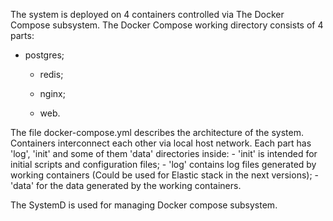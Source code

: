 The system is deployed on 4 containers controlled via The Docker Compose subsystem.
The Docker Compose working directory consists of 4 parts:
- postgres;
    
    - redis;
    
    - nginx;
    
    - web.

The file docker-compose.yml describes the architecture of the system.
Containers interconnect each other via local host network.
Each part has 'log', 'init' and some of them 'data' directories inside: 
    - 'init' is intended for initial scripts and configuration files;
    - 'log' contains log files generated by working containers (Could be used for Elastic stack in the next versions);
    - 'data' for the data generated by the working containers.

The SystemD is used for managing Docker compose subsystem.
